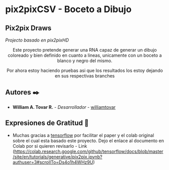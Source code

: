 # pix2pixCSV - Boceto a Dibujo

## Pix2pix Draws

_Projecto basado en pix2pixHD_

<p align="center">
  Este proyecto pretende generar una RNA capaz de generar un dibujo coloreado y bien definido en cuanto a lineas, unicamente con un boceto a blanco y negro del mismo.
</p>
<p align="center">
  Por ahora estoy haciendo pruebas asi que los resultados los estoy dejando en sus respectivas branches
</p>

## Autores ✒️

* **William A. Tovar R.** - *Desarrollador* - [williamtovar](https://github.com/williamtovar)

## Expresiones de Gratitud 🎁

* Muchas gracias a [tensorflow](https://github.com/tensorflow) por facilitar el paper y el colab original sobre el cual esta basado este proyecto.
 Dejo el enlace al documento en Colab por si quieren revisarlo - Link (https://colab.research.google.com/github/tensorflow/docs/blob/master/site/en/tutorials/generative/pix2pix.ipynb?authuser=3#scrollTo=Ds4o1h4WHz9U)
